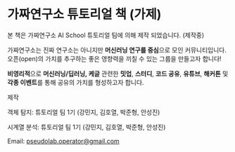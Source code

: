 # 가짜연구소 튜토리얼 책 (가제)

본 책은 가짜연구소 AI School 튜토리얼 팀에 의해 제작 되었습니다. (제작중)

가짜연구소는 진짜 연구소는 아니지만 **머신러닝 연구를 중심**으로 모인 커뮤니티입니다. 오픈(open)의 가치를 추구하는 좋은 영향력을 끼칠 수 있는 그룹을 만들고자 합니다!

**비영리적**으로 **머신러닝/딥러닝, 케글** 관련한 **밋업**, **스터디**, **코드 공유**, **유튜브**, **해커톤** 및 **각종 이벤트**를 통해 공유의 가치를 형성하고자 합니다.



제작

객체 탐지: 튜토리얼 팀 1기 (강민지, 김호열, 박준형, 안성진)

시계열 분석: 튜토리얼 팀 1기 (강민지, 김호열, 박준형, 안성진)

Email: [pseudolab.operator@gmail.com](mailto:pseudolab.operator@gmail.com)




